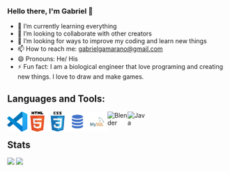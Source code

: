 ### Hello there, I'm Gabriel  👋

- 🌱 I’m currently learning everything
- 👯 I’m looking to collaborate with other creators
- 🤔 I’m looking for ways to improve my coding and learn new things
- 📫 How to reach me: gabrielgamarano@gmail.com
- 😄 Pronouns: He/ His
- ⚡ Fun fact: I am a biological engineer that love programing and creating new things. 
      I love to draw and make games. 

## Languages and Tools:

<img align="left" alt="Visual Studio Code" width="46px" src="https://raw.githubusercontent.com/github/explore/80688e429a7d4ef2fca1e82350fe8e3517d3494d/topics/visual-studio-code/visual-studio-code.png" />
<img align="left" alt="HTML5" width="46px" src="https://raw.githubusercontent.com/github/explore/80688e429a7d4ef2fca1e82350fe8e3517d3494d/topics/html/html.png" />
<img align="left" alt="CSS3" width="46px" src="https://raw.githubusercontent.com/github/explore/80688e429a7d4ef2fca1e82350fe8e3517d3494d/topics/css/css.png" />
<img align="left" alt="SQL" width="46px" src="https://raw.githubusercontent.com/github/explore/80688e429a7d4ef2fca1e82350fe8e3517d3494d/topics/sql/sql.png" />
<img align="left" alt="MySQL" width="46px" src="https://raw.githubusercontent.com/github/explore/80688e429a7d4ef2fca1e82350fe8e3517d3494d/topics/mysql/mysql.png" />
<img align="left" alt="Blender" width="46px" src="https://upload.wikimedia.org/wikipedia/commons/0/0c/Blender_logo_no_text.svg"/>
<img align="left" alt="Java" width="46px" src ="https://logodownload.org/wp-content/uploads/2017/04/java-logo-1.png "/>

<br/>
<br/>

## Stats

<img src="https://github-readme-stats.vercel.app/api?username=gabrielgamarano&&show_icons=true&title_color=ffffff&icon_color=bb2acf&text_color=daf7dc&bg_color=151515">

<img src="https://github-readme-stats.vercel.app/api/top-langs/?username=gabrielgamarano&layout=compact&langs_count=8">


